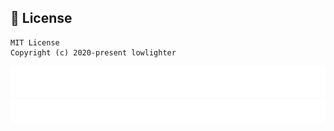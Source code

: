 ## 📜 License

```
MIT License
Copyright (c) 2020-present lowlighter
```

![Sponsors](https://github.com/lowlighter/lowlighter/blob/master/metrics.sponsors.svg)
![Contributors](https://github.com/lowlighter/lowlighter/blob/master/metrics.contributors.svg)
